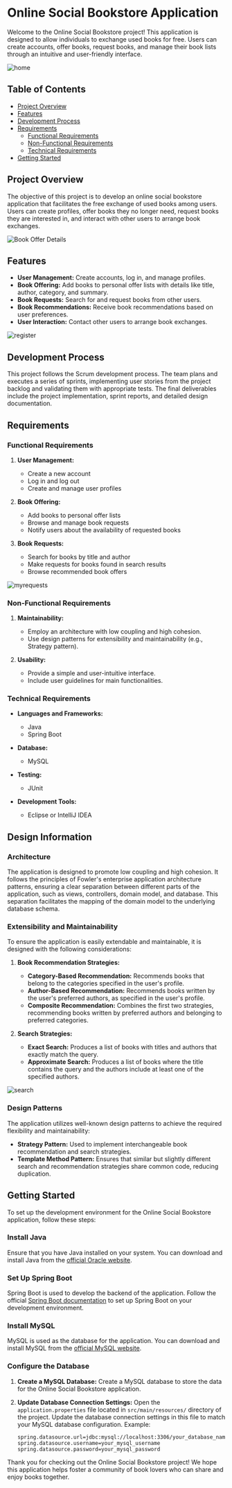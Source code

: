 # Online Social Bookstore Application

Welcome to the Online Social Bookstore project! This application is designed to allow individuals to exchange used books for free. Users can create accounts, offer books, request books, and manage their book lists through an intuitive and user-friendly interface.

![home](https://github.com/patsaoglou/SocialBookStoreAPP/assets/93339707/f9d98aec-70a7-4adf-8c8d-af3a453c60b2)

## Table of Contents

- [Project Overview](#project-overview)
- [Features](#features)
- [Development Process](#development-process)
- [Requirements](#requirements)
  - [Functional Requirements](#functional-requirements)
  - [Non-Functional Requirements](#non-functional-requirements)
  - [Technical Requirements](#technical-requirements)
- [Getting Started](#getting-started)

## Project Overview

The objective of this project is to develop an online social bookstore application that facilitates the free exchange of used books among users. Users can create profiles, offer books they no longer need, request books they are interested in, and interact with other users to arrange book exchanges.

![Book Offer Details](https://github.com/patsaoglou/SocialBookStoreAPP/assets/93339707/84a6171f-3cf7-462f-88a7-81c41b646ea8)

## Features

- **User Management:** Create accounts, log in, and manage profiles.
- **Book Offering:** Add books to personal offer lists with details like title, author, category, and summary.
- **Book Requests:** Search for and request books from other users.
- **Book Recommendations:** Receive book recommendations based on user preferences.
- **User Interaction:** Contact other users to arrange book exchanges.
  
![register](https://github.com/patsaoglou/SocialBookStoreAPP/assets/93339707/e18718f6-4544-4e7f-a112-16db9f50093a)

## Development Process

This project follows the Scrum development process. The team plans and executes a series of sprints, implementing user stories from the project backlog and validating them with appropriate tests. The final deliverables include the project implementation, sprint reports, and detailed design documentation.

## Requirements

### Functional Requirements

1. **User Management:**
   - Create a new account
   - Log in and log out
   - Create and manage user profiles

2. **Book Offering:**
   - Add books to personal offer lists
   - Browse and manage book requests
   - Notify users about the availability of requested books

3. **Book Requests:**
   - Search for books by title and author
   - Make requests for books found in search results
   - Browse recommended book offers
  
![myrequests](https://github.com/patsaoglou/SocialBookStoreAPP/assets/93339707/cd31c3d5-7fd9-4c36-b27c-2ed685bb1f78)

### Non-Functional Requirements

1. **Maintainability:**
   - Employ an architecture with low coupling and high cohesion.
   - Use design patterns for extensibility and maintainability (e.g., Strategy pattern).

2. **Usability:**
   - Provide a simple and user-intuitive interface.
   - Include user guidelines for main functionalities.

### Technical Requirements

- **Languages and Frameworks:**
  - Java
  - Spring Boot

- **Database:**
  - MySQL

- **Testing:**
  - JUnit

- **Development Tools:**
  - Eclipse or IntelliJ IDEA

## Design Information

### Architecture

The application is designed to promote low coupling and high cohesion. It follows the principles of Fowler's enterprise application architecture patterns, ensuring a clear separation between different parts of the application, such as views, controllers, domain model, and database. This separation facilitates the mapping of the domain model to the underlying database schema.

### Extensibility and Maintainability

To ensure the application is easily extendable and maintainable, it is designed with the following considerations:

1. **Book Recommendation Strategies:**
   - **Category-Based Recommendation:** Recommends books that belong to the categories specified in the user's profile.
   - **Author-Based Recommendation:** Recommends books written by the user's preferred authors, as specified in the user's profile.
   - **Composite Recommendation:** Combines the first two strategies, recommending books written by preferred authors and belonging to preferred categories.

2. **Search Strategies:**
   - **Exact Search:** Produces a list of books with titles and authors that exactly match the query.
   - **Approximate Search:** Produces a list of books where the title contains the query and the authors include at least one of the specified authors.
   
![search](https://github.com/patsaoglou/SocialBookStoreAPP/assets/93339707/c7c5577b-1718-4a0a-96a5-472870766c5f)

### Design Patterns

The application utilizes well-known design patterns to achieve the required flexibility and maintainability:

- **Strategy Pattern:** Used to implement interchangeable book recommendation and search strategies.
- **Template Method Pattern:** Ensures that similar but slightly different search and recommendation strategies share common code, reducing duplication.

## Getting Started

To set up the development environment for the Online Social Bookstore application, follow these steps:

### Install Java

Ensure that you have Java installed on your system. You can download and install Java from the [official Oracle website](https://www.oracle.com/java/technologies/javase-downloads.html).

### Set Up Spring Boot

Spring Boot is used to develop the backend of the application. Follow the official [Spring Boot documentation](https://spring.io/projects/spring-boot) to set up Spring Boot on your development environment.

### Install MySQL

MySQL is used as the database for the application. You can download and install MySQL from the [official MySQL website](https://www.mysql.com/downloads/).

### Configure the Database

1. **Create a MySQL Database:**
   Create a MySQL database to store the data for the Online Social Bookstore application.

2. **Update Database Connection Settings:**
   Open the `application.properties` file located in `src/main/resources/` directory of the project.
   Update the database connection settings in this file to match your MySQL database configuration.
   Example:
   ```properties
   spring.datasource.url=jdbc:mysql://localhost:3306/your_database_name
   spring.datasource.username=your_mysql_username
   spring.datasource.password=your_mysql_password

Thank you for checking out the Online Social Bookstore project! We hope this application helps foster a community of book lovers who can share and enjoy books together.
